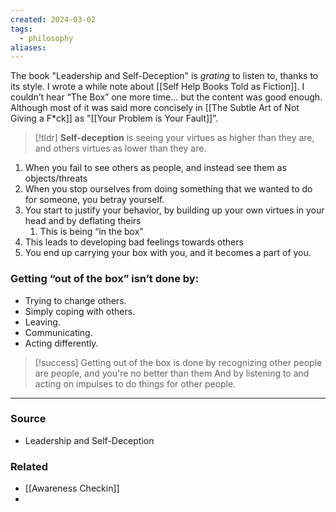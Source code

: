 ```yaml
---
created: 2024-03-02
tags:
  - philosophy
aliases:
---
```

The book "Leadership and Self-Deception" is *grating* to listen to, thanks to its style. I wrote a while note about [[Self Help Books Told as Fiction]]. I couldn’t hear “The Box” one more time… but the content was good enough. Although most of it was said more concisely in [[The Subtle Art of Not Giving a F*ck]] as "[[Your Problem is Your Fault]]".

> [!tldr] **Self-deception** is seeing your virtues as higher than they are, and others virtues as lower than they are.

1. When you fail to see others as people, and instead see them as objects/threats
2. When you stop ourselves from doing something that we wanted to do for someone, you betray yourself.
3. You start to justify your behavior, by building up your own virtues in your head and by deflating theirs
	1. This is being “in the box”
4. This leads to developing bad feelings towards others
5. You end up carrying your box with you, and it becomes a part of you.
### Getting “out of the box” isn’t done by:
- Trying to change others. 
- Simply coping with others.
- Leaving.
- Communicating.
- Acting differently.

> [!success] Getting out of the box is done by recognizing other people are people, and you're no better than them 
> And by listening to and acting on impulses to do things for other people.

****
### Source
- Leadership and Self-Deception
### Related
- [[Awareness Checkin]]
- 